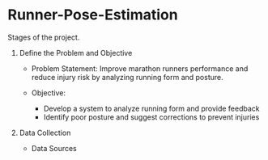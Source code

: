 # Runner-Pose-Estimation

Stages of the project.

1. Define the Problem and Objective
    * Problem Statement: Improve marathon runners performance and reduce injury risk by analyzing running form and posture.

    * Objective:
        - Develop a system to analyze running form and provide feedback
        - Identify poor posture and suggest corrections to prevent injuries
        
2. Data Collection
    * Data Sources        